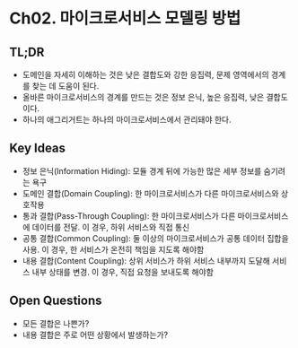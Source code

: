 # Ch02. 마이크로서비스 모델링 방법

## TL;DR
- 도메인을 자세히 이해하는 것은 낮은 결합도와 강한 응집력, 문제 영역에서의 경계를 찾는 데 도움이 된다.
- 올바른 마이크로서비스의 경계를 만드는 것은 정보 은닉, 높은 응집력, 낮은 결합도이다.
- 하나의 애그리거트는 하나의 마이크로서비스에서 관리돼야 한다.

## Key Ideas
- 정보 은닉(Information Hiding): 모듈 경계 뒤에 가능한 많은 세부 정보를 숨기려는 욕구
- 도메인 결합(Domain Coupling): 한 마이크로서비스가 다른 마이크로서비스와 상호작용
- 통과 결합(Pass-Through Coupling): 한 마이크로서비스가 다른 마이크로서비스에 데이터를 전달. 이 경우, 하위 서비스와 직접 통신
- 공통 결합(Common Coupling): 둘 이상의 마이크로서비스가 공통 데이터 집합을 사용. 이 경우, 한 서비스가 온전히 책임을 지도록 해야함
- 내용 결합(Content Coupling): 상위 서비스가 하위 서비스 내부까지 도달해 서비스 내부 상태를 변경. 이 경우, 직접 요청을 보내도록 해야함

## Open Questions
- 모든 결합은 나쁜가?
- 내용 결합은 주로 어떤 상황에서 발생하는가?
